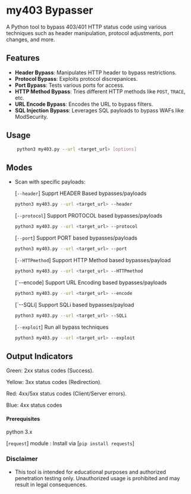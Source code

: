 # my403 Bypasser

A Python tool to bypass 403/401 HTTP status code using various techniques such as header manipulation, protocol adjustments, port changes, and more.

## Features 
- **Header Bypass**: Manipulates HTTP header to bypass restrictions.
- **Protocol Bypass**: Exploits protocol discrepanices.
- **Port Bypass**: Tests various ports for access.
- **HTTP Method Bypass**: Tries different HTTP methods like `POST`, `TRACE`, etc.
- **URL Encode Bypass**: Encodes the URL to bypass filters.
- **SQL Injection Bypass**: Leverages SQL payloads to bypass WAFs like ModSecurity. 

## Usage

```bash
    python3 my403.py --url <target_url> [options]
```

## Modes

- Scan with specific payloads: 

    [`--header`] Supprt HEADER Based bypasses/payloads
    ```bash
    python3 my403.py --url <target_url> --header
    ```

    [`--protocol`] Support PROTOCOL based bypasses/payloads
    ```bash
    python3 my403.py --url <target_url> --protocol
    ```

    [`--port`] Support PORT based bypasses/payloads
    ```bash
    python3 my403.py --url <target_url> --port
    ```

    [`--HTTPmethod`] Support HTTP Method based bypasses/payload
    ```bash
    python3 my403.py --url <target_url> --HTTPmethod
    ```

    [`--encode] Support URL Encoding based bypasses/payloads
    ```bash
    python3 my403.py --url <target_url> --encode
    ```

    [`--SQLi] Support SQLi based bypasses/payload
    ```bash
    python3 my403.py --url <target_url> --SQLi
    ```

    [`--exploit`] Run all bypass techniques 
    ```bash
    python3 my403.py --url <target_url> --exploit
    ```


## Output Indicators
Green: 2xx status codes (Success).

Yellow: 3xx status codes (Redirection).

Red: 4xx/5xx status codes (Client/Server errors).

Blue: 4xx status codes


#### Prerequisites 

python 3.x

[`request`] module : Install via [`pip install requests`]


### Disclaimer

- This tool is intended for educational purposes and authorized penetration testing only. Unauthorized usage is prohibited and may result in legal consequences.
